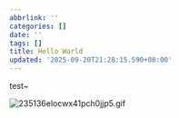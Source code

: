 ```yaml
---
abbrlink: ''
categories: []
date: ''
tags: []
title: Hello World
updated: '2025-09-20T21:28:15.590+08:00'
---
```

test~

![235136elocwx41pch0jjp5.gif](https://cao.n1ma.de/file/M_team/RiaKurumi/1755962660600_235136elocwx41pch0jjp5.gif)
